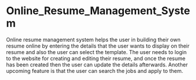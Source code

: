 # Online_Resume_Management_System

Online resume management system helps the user in building their own resume online by entering the details that the user wants to display on their resume and also the 
user can select the template. The user needs to login to the website for creating and editing their resume, and once the resume has been created then the user can 
update the details afterwards. Another upcoming feature is that the user can search the jobs and apply to them.
